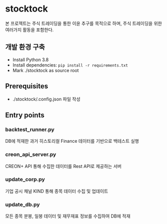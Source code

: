 # stocktock
본 프로젝트는 주식 트레이딩을 통한 이윤 추구를 목적으로 하며, 주식 트레이딩을 위한 여러가지 활동을 포함한다.

## 개발 환경 구축
- Install Python 3.8
- Install dependencies: `pip install -r requirements.txt`
- Mark ./stocktock as source root

## Prerequisites
- ./stocktock/.config.json 파일 작성

## Entry points
### backtest_runner.py
DB에 적재한 과거 히스토리컬 Finance 데이터를 기반으로 백테스트 실행

### creon_api_server.py
CREON+ API 통해 수집한 데이터를 Rest API로 제공하는 서버

### update_corp.py
기업 공시 채널 KIND 통해 종목 데이터 수집 및 업데이트

### update_db.py
모든 종목 분봉, 일봉 데이터 및 재무재표 정보를 수집하여 DB에 적재